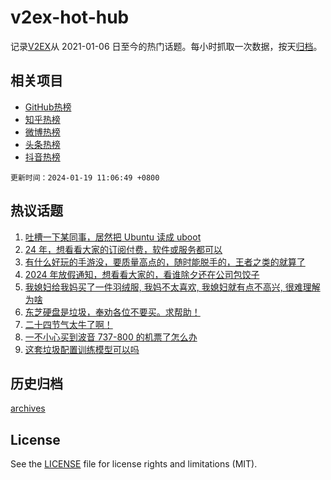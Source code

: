 # v2ex-hot-hub

 记录[V2EX](https://www.v2ex.com/)从 2021-01-06 日至今的热门话题。每小时抓取一次数据，按天[归档](archives)。
 
 ## 相关项目

- [GitHub热榜](https://github.com/it985/github-hot-hub)
- [知乎热榜](https://github.com/it985/zhihu-hot-hub)
- [微博热榜](https://github.com/it985/weibo-hot-hub)
- [头条热榜](https://github.com/it985/toutiao-hot-hub)
- [抖音热榜](https://github.com/it985/douyin-hot-hub)


 `更新时间：2024-01-19 11:06:49 +0800`

## 热议话题

1. [吐槽一下某同事，居然把 Ubuntu 读成 uboot](https://www.v2ex.com/t/1009629)
1. [24 年，想看看大家的订阅付费，软件或服务都可以](https://www.v2ex.com/t/1009615)
1. [有什么好玩的手游没，要质量高点的，随时能脱手的，王者之类的就算了](https://www.v2ex.com/t/1009669)
1. [2024 年放假通知，想看看大家的，看谁除夕还在公司包饺子](https://www.v2ex.com/t/1009871)
1. [我媳妇给我妈买了一件羽绒服, 我妈不太喜欢, 我媳妇就有点不高兴, 很难理解为啥](https://www.v2ex.com/t/1009789)
1. [东芝硬盘是垃圾，奉劝各位不要买。求帮助！](https://www.v2ex.com/t/1009748)
1. [二十四节气太牛了啊！](https://www.v2ex.com/t/1009876)
1. [一不小心买到波音 737-800 的机票了怎么办](https://www.v2ex.com/t/1009892)
1. [这套垃圾配置训练模型可以吗](https://www.v2ex.com/t/1009676)

## 历史归档

[archives](archives)

## License

See the [LICENSE](LICENSE) file for license rights and limitations (MIT).
